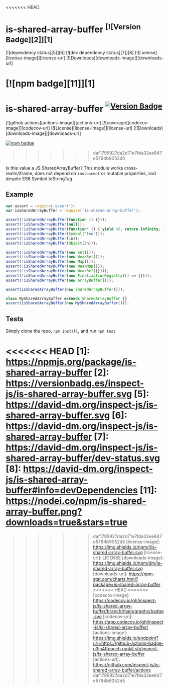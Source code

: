 <<<<<<< HEAD
# is-shared-array-buffer <sup>[![Version Badge][2]][1]</sup>

[![dependency status][5]][6]
[![dev dependency status][7]][8]
[![License][license-image]][license-url]
[![Downloads][downloads-image]][downloads-url]

[![npm badge][11]][1]
=======
# is-shared-array-buffer <sup>[![Version Badge][npm-version-svg]][package-url]</sup>

[![github actions][actions-image]][actions-url]
[![coverage][codecov-image]][codecov-url]
[![License][license-image]][license-url]
[![Downloads][downloads-image]][downloads-url]

[![npm badge][npm-badge-png]][package-url]
>>>>>>> daf1795927da2d71e7fda32ee847e5794b9052d5

Is this value a JS SharedArrayBuffer? This module works cross-realm/iframe, does not depend on `instanceof` or mutable properties, and despite ES6 Symbol.toStringTag.

## Example

```js
var assert = require('assert');
var isSharedArrayBuffer = require('is-shared-array-buffer');

assert(!isSharedArrayBuffer(function () {}));
assert(!isSharedArrayBuffer(null));
assert(!isSharedArrayBuffer(function* () { yield 42; return Infinity; });
assert(!isSharedArrayBuffer(Symbol('foo')));
assert(!isSharedArrayBuffer(1n));
assert(!isSharedArrayBuffer(Object(1n)));

assert(!isSharedArrayBuffer(new Set()));
assert(!isSharedArrayBuffer(new WeakSet()));
assert(!isSharedArrayBuffer(new Map()));
assert(!isSharedArrayBuffer(new WeakMap()));
assert(!isSharedArrayBuffer(new WeakRef({})));
assert(!isSharedArrayBuffer(new FinalizationRegistry(() => {})));
assert(!isSharedArrayBuffer(new ArrayBuffer()));

assert(isSharedArrayBuffer(new SharedArrayBuffer()));

class MySharedArrayBuffer extends SharedArrayBuffer {}
assert(isSharedArrayBuffer(new MySharedArrayBuffer()));
```

## Tests
Simply clone the repo, `npm install`, and run `npm test`

<<<<<<< HEAD
[1]: https://npmjs.org/package/is-shared-array-buffer
[2]: https://versionbadg.es/inspect-js/is-shared-array-buffer.svg
[5]: https://david-dm.org/inspect-js/is-shared-array-buffer.svg
[6]: https://david-dm.org/inspect-js/is-shared-array-buffer
[7]: https://david-dm.org/inspect-js/is-shared-array-buffer/dev-status.svg
[8]: https://david-dm.org/inspect-js/is-shared-array-buffer#info=devDependencies
[11]: https://nodei.co/npm/is-shared-array-buffer.png?downloads=true&stars=true
=======
[package-url]: https://npmjs.org/package/is-shared-array-buffer
[npm-version-svg]: https://versionbadg.es/inspect-js/is-shared-array-buffer.svg
[deps-svg]: https://david-dm.org/inspect-js/is-shared-array-buffer.svg
[deps-url]: https://david-dm.org/inspect-js/is-shared-array-buffer
[dev-deps-svg]: https://david-dm.org/inspect-js/is-shared-array-buffer/dev-status.svg
[dev-deps-url]: https://david-dm.org/inspect-js/is-shared-array-buffer#info=devDependencies
[npm-badge-png]: https://nodei.co/npm/is-shared-array-buffer.png?downloads=true&stars=true
>>>>>>> daf1795927da2d71e7fda32ee847e5794b9052d5
[license-image]: https://img.shields.io/npm/l/is-shared-array-buffer.svg
[license-url]: LICENSE
[downloads-image]: https://img.shields.io/npm/dm/is-shared-array-buffer.svg
[downloads-url]: https://npm-stat.com/charts.html?package=is-shared-array-buffer
<<<<<<< HEAD
=======
[codecov-image]: https://codecov.io/gh/inspect-js/is-shared-array-buffer/branch/main/graphs/badge.svg
[codecov-url]: https://app.codecov.io/gh/inspect-js/is-shared-array-buffer/
[actions-image]: https://img.shields.io/endpoint?url=https://github-actions-badge-u3jn4tfpocch.runkit.sh/inspect-js/is-shared-array-buffer
[actions-url]: https://github.com/inspect-js/is-shared-array-buffer/actions
>>>>>>> daf1795927da2d71e7fda32ee847e5794b9052d5

